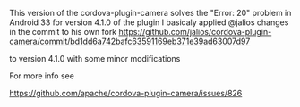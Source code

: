 This version of the cordova-plugin-camera solves the "Error: 20" problem in Android 33 for version 4.1.0 of the plugin
I basicaly applied @jalios changes in the commit to his own fork
https://github.com/jalios/cordova-plugin-camera/commit/bd1dd6a742bafc63591169eb371e39ad63007d97 

to version 4.1.0 with some minor modifications

For more info see

https://github.com/apache/cordova-plugin-camera/issues/826


